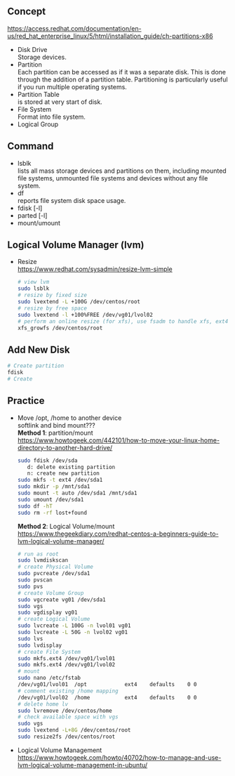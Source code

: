 ## Concept  
https://access.redhat.com/documentation/en-us/red_hat_enterprise_linux/5/html/installation_guide/ch-partitions-x86
- Disk Drive  
  Storage devices.
- Partition  
  Each partition can be accessed as if it was a separate disk. This is done through the addition of a partition table. Partitioning is particularly useful if you run multiple operating systems.
- Partition Table  
  is stored at very start of disk.  
- File System  
  Format into file system.  
- Logical Group

## Command
- lsblk  
  lists all mass storage devices and partitions on them, including mounted file systems, unmounted file systems and devices without any file system.
- df  
  reports file system disk space usage.
- fdisk [-l]
- parted [-l]
- mount/umount

## Logical Volume Manager (lvm)
- Resize  
  https://www.redhat.com/sysadmin/resize-lvm-simple  
  ```sh
  # view lvm
  sudo lsblk
  # resize by fixed size
  sudo lvextend -L +100G /dev/centos/root
  # resize by free space
  sudo lvextend -l +100%FREE /dev/vg01/lvol02
  # perform an online resize (for xfs), use fsadm to handle xfs, ext4 and a few filesystem
  xfs_growfs /dev/centos/root
  ```

## Add New Disk
```sh
# Create partition
fdisk
# Create 
```

## Practice
- Move /opt, /home to another device  
softlink and bind mount???  
**Method 1**: partition/mount  
https://www.howtogeek.com/442101/how-to-move-your-linux-home-directory-to-another-hard-drive/  
  ```sh
  sudo fdisk /dev/sda
     d: delete existing partition
     n: create new partition
  sudo mkfs -t ext4 /dev/sda1
  sudo mkdir -p /mnt/sda1
  sudo mount -t auto /dev/sda1 /mnt/sda1
  sudo umount /dev/sda1
  sudo df -hT
  sudo rm -rf lost+found
  ```
  **Method 2**: Logical Volume/mount  
  https://www.thegeekdiary.com/redhat-centos-a-beginners-guide-to-lvm-logical-volume-manager/  
  ```sh
  # run as root
  sudo lvmdiskscan
  # create Physical Volume
  sudo pvcreate /dev/sda1
  sudo pvscan
  sudo pvs
  # create Volume Group
  sudo vgcreate vg01 /dev/sda1
  sudo vgs
  sudo vgdisplay vg01
  # create Logical Volume
  sudo lvcreate -L 100G -n lvol01 vg01
  sudo lvcreate -L 50G -n lvol02 vg01
  sudo lvs
  sudo lvdisplay
  # create File System
  sudo mkfs.ext4 /dev/vg01/lvol01
  sudo mkfs.ext4 /dev/vg01/lvol02
  # mount
  sudo nano /etc/fstab
  /dev/vg01/lvol01	/opt			ext4	defaults	0 0
  # comment existing /home mapping
  /dev/vg01/lvol02	/home			ext4	defaults	0 0
  # delete home lv
  sudo lvremove /dev/centos/home
  # check available space with vgs
  sudo vgs
  sudo lvextend -L+8G /dev/centos/root
  sudo resize2fs /dev/centos/root
  ```
- Logical Volume Management  
  https://www.howtogeek.com/howto/40702/how-to-manage-and-use-lvm-logical-volume-management-in-ubuntu/  
